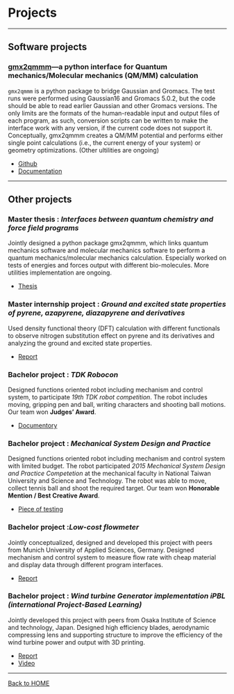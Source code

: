 # Projects

---

## Software projects

### [gmx2qmmm](https://github.com/gmx2qmmm/gmx2qmmm_portable)—a python interface for Quantum mechanics/Molecular mechanics (QM/MM) calculation

`gmx2qmmm` is a python package to bridge Gaussian and Gromacs. The test runs were performed using Gaussian16 and Gromacs 5.0.2, but the code should be able to read earlier Gaussian and other Gromacs versions. The only limits are the formats of the human-readable input and output files of each program, as such, conversion scripts can be written to make the interface work with any version, if the current code does not support it. Conceptually, gmx2qmmm creates a QM/MM potential and performs either single point calculations (i.e., the current energy of your system) or geometry optimizations. (Other ultilities are ongoing)

- [Github](https://github.com/gmx2qmmm/gmx2qmmm_portable)
- [Documentation](https://gmx2qmmm.github.io/gmx2qmmm_io/)

---

## Other projects


### Master thesis : _Interfaces between quantum chemistry and force field programs_

Jointly designed a python package gmx2qmmm, which links quantum mechanics software and molecular mechanics software to perform a quantum mechanics/molecular mechanics calculation. Especially worked on tests of energies and forces output with different bio-molecules. More utilities implementation are ongoing.

- [Thesis](https://github.com/yuap94/yuap94/blob/gh-pages/pdf/Master_thesis.pdf)

### Master internship project :  _Ground and excited state properties of pyrene, azapyrene, diazapyrene and derivatives_

Used density functional theory (DFT) calculation with different functionals to observe nitrogen substitution effect on pyrene and its derivatives and analyzing the ground and excited state properties.

- [Report](https://github.com/yuap94/yuap94/blob/gh-pages/pdf/Internship_neu.pdf)

### Bachelor project : _TDK Robocon_ 

Designed functions oriented robot including mechanism and control system, to participate _19th TDK robot competition_. The robot includes moving, gripping pen and ball, writing characters and shooting ball motions. Our team won **Judges’ Award**.

- [Documentory](https://www.youtube.com/watch?v=H_iUjzjunIo)

### Bachelor project : _Mechanical System Design and Practice_

Designed functions oriented robot including mechanism and control system with limited budget. The robot participated _2015 Mechanical System Design and Practice Competetion_ at the mechanical faculty in National Taiwan University and Science and Technology. The robot was able to move, collect tennis ball and shoot the required target. Our team won **Honorable Mention / Best Creative Award**.

- [Piece of testing](https://www.youtube.com/watch?v=HQaD9iXR8X8&feature=youtu.be)


### Bachelor project :_Low-cost flowmeter_

Jointly conceptualized, designed and developed this project with peers from Munich University of Applied Sciences, Germany. Designed mechanism and control system to measure flow rate with cheap material and display data through different program interfaces.

- [Report](https://github.com/yuap94/yuap94/blob/gh-pages/pdf/Flow-Meter.pdf)

### Bachelor project : _Wind turbine Generator implementation iPBL (international Project-Based Learning)_

Jointly developed this project with peers from Osaka Institute of Science and technology, Japan. Designed high efficiency blades, aerodynamic compressing lens and supporting structure to improve the efficiency of the wind turbine power and output with 3D printing.

- [Report](https://github.com/yuap94/yuap94/blob/gh-pages/pdf/pbl.pdf)
- [Video](https://drive.google.com/file/d/0B-XOMB-MCBcmeFFSNEhBZzRjMlE/view?usp=sharing)

---

[Back to HOME](index)
